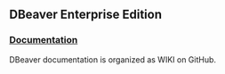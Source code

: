 ## DBeaver Enterprise Edition

### [Documentation](https://githib.com/rider-soft/dbeaver-docs/wiki)

DBeaver documentation is organized as WIKI on GitHub.
